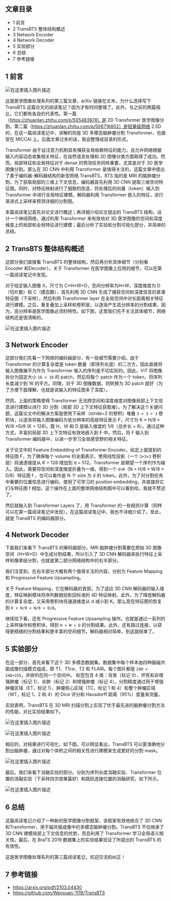 ﻿## 文章目录

- 1 前言
- 2 TransBTS 整体结构概述
- 3 Network Encoder
- 4 Network Decoder
- 5 实验部分
- 6 总结
- 7 参考链接

## 1 前言
![在这里插入图片描述](https://img-blog.csdnimg.cn/0f59adf066ff43cd870cbc2b5b0f40f0.png)

这是医学图像处理系列的第三篇文章，arXiv 链接在文末，为什么选择写下 TransBTS 这篇论文的阅读笔记？因为才有时间整理了。此外，与之前的两篇相比，它们都有各自的代表性。第一篇（https://zhuanlan.zhihu.com/p/505483978）是 2D Transformer 医学图像分割，第二篇（https://zhuanlan.zhihu.com/p/506716802）是轻量级网络 2.5D 的，在这一篇阅读笔记中，讲解的则是 3D 多模态脑肿瘤分割 Transformer，也接受在 MICCAI 上。后面文章过多的话，我会整理成目录的形式。

Transformer 由于自注意力机制具有捕获全局依赖特征的能力，且允许网络根据输入内容动态收集相关特征，在自然语言处理和 2D 图像分类方面取得了成功。然而，局部特征和全局特征对于 dense 的预测任务同样重要，尤其是对于 3D 医学图像分割。那么在 3D CNN 中利用 Transformer 是值得关注的，这篇文章中提出了基于编码器-解码器结构的新型网络 TransBTS，BTS 指的是 MRI 的脑肿瘤分割。为了获取局部的三维上下文信息，编码器首先利用 3D CNN 提取三维空间特征图。同时，对特征映射进行了细致的改造，将处理后的向量（token）输入到 Transformer 中进行全局特征建模。解码器利用 Transformer 嵌入的特征，进行渐进式上采样来预测详细的分割图。

本篇阅读笔记首先对论文进行概述；再详细介绍论文提出的 TransBTS 结构，设计一个神经网络，通过利用 Transformer 来有效地对 3D 医学图像的空间和深度维度上的局部和全局特征进行建模；最后分析了实验和分割可视化部分，并简单的总结。

## 2 TransBTS 整体结构概述
这部分我们直接看 TransBTS 的整体结构，然后再分析具体细节（分别看 Encoder 和Decoder）。关于 Transformer 在医学图像上应用的细节，可以在第一篇阅读笔记中发现。

对于给定输入图像 X，尺寸为 C×H×W×D，空间分辨率为H×W，深度维度为 D（切片数）和 C（模态数），首先利用 3D CNN 生成了捕获空间和深度信息的紧凑特征图（下采样），然后利用 Transformer layer 在全局空间中对长距离相关特征进行建模。之后，重复叠加上采样和卷积层，以逐渐产生高分辨率的分割结果，因为，高分辨率是医学图像必须的特性。如下图，这里我们先不关注具体细节，网络结构还是很清晰的。

![在这里插入图片描述](https://img-blog.csdnimg.cn/0811fe8030fe47a8969a7ebce9829214.png)

## 3 Network Encoder
这部分我们先看一下网络的编码器部分，有一些细节需要介绍。由于 Transformer 的计算复杂度是 token 数量（即序列长度）的二次方，因此直接将输入图像展平为作为 T​​ransformer 输入的序列是不切实际的。因此，ViT 将图像拆分为固定大小 `16 × 16` 的 patch，然后将每个 patch 作为一个 token，将序列长度减少到 16 的平方。同理，对于 3D 图像数据，则转换为 3D patch 就好（为了方便下面理解，也就是说输入的特征图多了深度）。

然而，上面的策略使得 Transformer 无法跨空间和深度维度对图像局部上下文信息进行建模以进行 3D 分割（局部 3D 上下文特征获取难）。为了解决这个关键问题，这篇论文中的解决方案是使用下采样（stride=2 的卷积）堆叠 `3 × 3 × 3` 卷积块，以逐渐将输入图像编码为低分辨率的高级特征表示 F，尺寸为 K × H/8 × W/8 ×D/8 (K = 128)，既 H、W 和 D 是输入维度的 1/8（总步长 = 8）。通过这种方式，丰富的局部 3D 上下文特征有效地嵌入到 F 中。然后，将 F 输入到 Transformer 编码器中，以进一步学习全局感受野的相关特征。

关于论文中的 Feature Embedding of Transformer Encoder。给定上面提到的特征图 F，为了确保每个 volume 的全面表示，使用线性投影（一个 `3×3×3` 卷积层）将通道维度从 K = 128 增加到 d = 512。Transformer 层期望一个序列作为输入。因此，需要将空间和深度维度折叠为一维，得到一个 `d×N`（N = H/8 × W/8 × D/8）特征图 f ，也可以看作是 N 个 size 为 d 的 token。此外，为了对分割任务中重要的位置信息进行编码，使用了可学习的 position embedding，并直接将它们与特征图 f 相加，这个操作在上面的整体网络结构图中可以看到哈，我就不赘述了。

然后就输入到 Transformer Layers 了，用 Transformer 的一些规则计算（同样可以在第一篇阅读笔记中发现），在这篇阅读笔记中，我也不详细介绍了。至此，就是 TransBTS 的编码器部分。

## 4 Network Decoder
下面我们来看下 TransBTS 的解码器部分。MRI 脑肿瘤分割需要在原始 3D 图像空间（H×W×D）中生成分割结果，所以引入了 3D CNN 解码器来执行特征上采样和像素级分割，也就是第二部分网络结构中的右半部分。

我们注意到，在右半部分大概有两个值得关注的内容，分别为 Feature Mapping 和 Progressive Feature Upsampling。

关于 Feature Mapping，它在解码器的首部，为了适应 3D CNN 解码器的输入维度，特征映射模块将序列数据投影回标准的 4D 特征映射。此外，为了降低解码器的计算复杂度，又采用卷积块将通道维度从 d 减小到 K。那么现在特征图的恢复到 `K × H/8 × W/8 × D/8`。

继续往下看，还有 Progressive Feature Upsampling 操作。也就是通过一系列的上采样操作和卷积块，得到 `H × W × D` 的分割结果。此外，还有跳过连接，以获得更精细的分割结果和更丰富的空间细节。解码器相对简单，到这就结束了。

## 5 实验部分
在这一部分，首先来看下这个 3D 多模态数据集。数据集中每个样本由四种脑磁共振成像扫描模式组成，即 T1、T1ce、T2 和 FLAIR。每个图片都是 `240 × 240×155`，并排列在同一个空间中。 标签包含 4 类：背景（标记 0）、坏死和非增强肿瘤（标记 1）、水肿（标记 2）和增强肿瘤（标记 4）。分割精度通过用于增强肿瘤区域（ET，标记 1）、肿瘤核心区域（TC，标记 1 和 4）和整个肿瘤区域（WT，标记 1、2 和 4）的 Dice 评分和 Hausdorff 距离（95%）度量来测量。

实验表明，TransBTS 在 3D MRI 扫描分割上实现了优于最先进的脑肿瘤分割方法的性能，对比实验结果如下。

![在这里插入图片描述](https://img-blog.csdnimg.cn/2de0439168564b02994922c964b4b9f4.png)

![在这里插入图片描述](https://img-blog.csdnimg.cn/e7f392ab221c4cf9a2492b1d6cc1cff5.png)

相应的，对结果进行可视化，如下图。可以明显看出，TransBTS 可以更准确地分割出脑肿瘤，通过对每个体积之间的相关性进行建模来生成更好的分割 mask。

![在这里插入图片描述](https://img-blog.csdnimg.cn/2ecfac700b1949e49d55d7e4ee2ee837.png)

最后，我们来看下消融实验的部分。分别为序列长度消融实验、Transformer 位置的消融实验（下采样四次效果最好）和跳跃连接位置的消融研究，如下所示。

![在这里插入图片描述](https://img-blog.csdnimg.cn/27a48982b0424ed79649aff013d4bdb7.png)

## 6 总结
这篇阅读笔记介绍了一种新的医学图像分割框架，该框架有效地结合了 3D CNN 和Transformer，用于磁共振成像中的多模态脑肿瘤分割。TransBTS 不仅继承了 3D CNN 建模局部上下文信息的优势，而且利用了 Transformer 学习全局语义相关性。最后，在 BraTS 2019 数据集上的实验结果验证了所提出的 TransBTS 的有效性。

这是医学图像处理系列的第三篇阅读笔记，欢迎交流和纠正！
## 7 参考链接
- https://arxiv.org/pdf/2103.04430
- https://github.com/Wenxuan-1119/TransBTS
